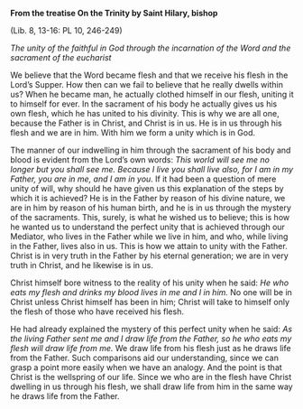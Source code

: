 

**From the treatise On the Trinity by Saint Hilary, bishop**

(Lib. 8, 13-16: PL 10, 246-249)

_The unity of the faithful in God through the incarnation of the Word and the sacrament of the eucharist_

We believe that the Word became flesh and that we receive his flesh in the Lord’s Supper. How then can we fail to believe that he really dwells within us? When he became man, he actually clothed himself in our flesh, uniting it to himself for ever. In the sacrament of his body he actually gives us his own flesh, which he has united to his divinity. This is why we are all one, because the Father is in Christ, and Christ is in us. He is in us through his flesh and we are in him. With him we form a unity which is in God.

The manner of our indwelling in him through the sacrament of his body and blood is evident from the Lord’s own words: _This world will see me no longer but you shall see me. Because I live you shall live also, for I am in my Father, you are in me, and I am in you._ If it had been a question of mere unity of will, why should he have given us this explanation of the steps by which it is achieved? He is in the Father by reason of his divine nature, we are in him by reason of his human birth, and he is in us through the mystery of the sacraments. This, surely, is what he wished us to believe; this is how he wanted us to understand the perfect unity that is achieved through our Mediator, who lives in the Father while we live in him, and who, while living in the Father, lives also in us. This is how we attain to unity with the Father. Christ is in very truth in the Father by his eternal generation; we are in very truth in Christ, and he likewise is in us.

Christ himself bore witness to the reality of his unity when he said: _He who eats my flesh and drinks my blood lives in me and I in him._ No one will be in Christ unless Christ himself has been in him; Christ will take to himself only the flesh of those who have received his flesh.

He had already explained the mystery of this perfect unity when he said: _As the living Father sent me and I draw life from the Father, so he who eats my flesh will draw life from me._ We draw life from his flesh just as he draws life from the Father. Such comparisons aid our understanding, since we can grasp a point more easily when we have an analogy. And the point is that Christ is the wellspring of our life. Since we who are in the flesh have Christ dwelling in us through his flesh, we shall draw life from him in the same way he draws life from the Father.

